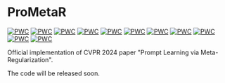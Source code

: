 # ProMetaR

	
[![PWC](https://img.shields.io/endpoint.svg?url=https://paperswithcode.com/badge/prompt-learning-via-meta-regularization/prompt-engineering-on-stanford-cars-1)](https://paperswithcode.com/sota/prompt-engineering-on-stanford-cars-1?p=prompt-learning-via-meta-regularization)
[![PWC](https://img.shields.io/endpoint.svg?url=https://paperswithcode.com/badge/prompt-learning-via-meta-regularization/prompt-engineering-on-ucf101)](https://paperswithcode.com/sota/prompt-engineering-on-ucf101?p=prompt-learning-via-meta-regularization)
[![PWC](https://img.shields.io/endpoint.svg?url=https://paperswithcode.com/badge/prompt-learning-via-meta-regularization/prompt-engineering-on-dtd)](https://paperswithcode.com/sota/prompt-engineering-on-dtd?p=prompt-learning-via-meta-regularization)
[![PWC](https://img.shields.io/endpoint.svg?url=https://paperswithcode.com/badge/prompt-learning-via-meta-regularization/prompt-engineering-on-eurosat)](https://paperswithcode.com/sota/prompt-engineering-on-eurosat?p=prompt-learning-via-meta-regularization)
[![PWC](https://img.shields.io/endpoint.svg?url=https://paperswithcode.com/badge/prompt-learning-via-meta-regularization/prompt-engineering-on-fgvc-aircraft)](https://paperswithcode.com/sota/prompt-engineering-on-fgvc-aircraft?p=prompt-learning-via-meta-regularization)
[![PWC](https://img.shields.io/endpoint.svg?url=https://paperswithcode.com/badge/prompt-learning-via-meta-regularization/prompt-engineering-on-oxford-102-flower)](https://paperswithcode.com/sota/prompt-engineering-on-oxford-102-flower?p=prompt-learning-via-meta-regularization)
[![PWC](https://img.shields.io/endpoint.svg?url=https://paperswithcode.com/badge/prompt-learning-via-meta-regularization/prompt-engineering-on-food-101)](https://paperswithcode.com/sota/prompt-engineering-on-food-101?p=prompt-learning-via-meta-regularization)
[![PWC](https://img.shields.io/endpoint.svg?url=https://paperswithcode.com/badge/prompt-learning-via-meta-regularization/prompt-engineering-on-sun397)](https://paperswithcode.com/sota/prompt-engineering-on-sun397?p=prompt-learning-via-meta-regularization)
[![PWC](https://img.shields.io/endpoint.svg?url=https://paperswithcode.com/badge/prompt-learning-via-meta-regularization/prompt-engineering-on-caltech-101)](https://paperswithcode.com/sota/prompt-engineering-on-caltech-101?p=prompt-learning-via-meta-regularization)
[![PWC](https://img.shields.io/endpoint.svg?url=https://paperswithcode.com/badge/prompt-learning-via-meta-regularization/prompt-engineering-on-imagenet)](https://paperswithcode.com/sota/prompt-engineering-on-imagenet?p=prompt-learning-via-meta-regularization)
[![PWC](https://img.shields.io/endpoint.svg?url=https://paperswithcode.com/badge/prompt-learning-via-meta-regularization/prompt-engineering-on-oxford-iiit-pet-dataset)](https://paperswithcode.com/sota/prompt-engineering-on-oxford-iiit-pet-dataset?p=prompt-learning-via-meta-regularization)

Official implementation of CVPR 2024 paper "Prompt Learning via Meta-Regularization".

The code will be released soon.
